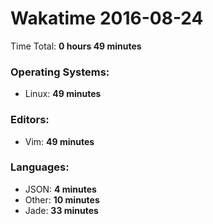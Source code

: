 # Wakatime 2016-08-24

Time Total: **0 hours 49 minutes**

### Operating Systems:
- Linux: **49 minutes** 

### Editors:
- Vim: **49 minutes** 

### Languages:
- JSON: **4 minutes** 
- Other: **10 minutes** 
- Jade: **33 minutes** 

